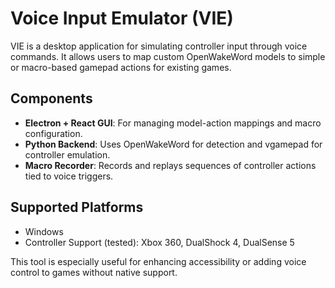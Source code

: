 # Voice Input Emulator (VIE)

VIE is a desktop application for simulating controller input through voice commands. It allows users to map custom OpenWakeWord models to simple or macro-based gamepad actions for existing games.

## Components
- **Electron + React GUI**: For managing model-action mappings and macro configuration.
- **Python Backend**: Uses OpenWakeWord for detection and vgamepad for controller emulation.
- **Macro Recorder**: Records and replays sequences of controller actions tied to voice triggers.

## Supported Platforms
- Windows
- Controller Support (tested): Xbox 360, DualShock 4, DualSense 5

This tool is especially useful for enhancing accessibility or adding voice control to games without native support.
